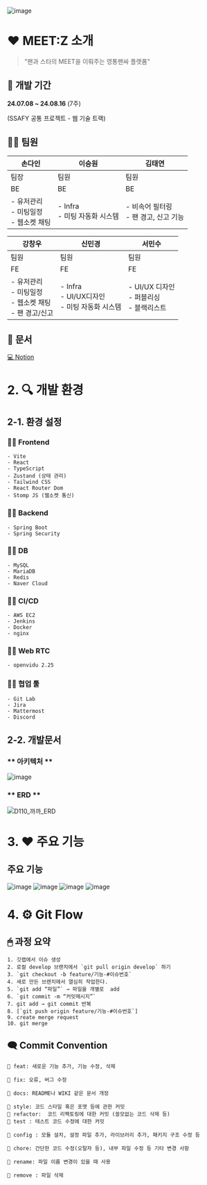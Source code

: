 ![image](/docs/main.jpg)
# ❤ MEET:Z 소개
> "팬과 스타의 MEET을 이뤄주는 영통팬싸 플랫폼"

## 📅 개발 기간
**24.07.08 ~ 24.08.16** (7주)

(SSAFY 공통 프로젝트 - 웹 기술 트랙)

## 👨‍💻 팀원

| 손다인 | 이승원 | 김태연 |
| -------- | -------- | -------- | 
| 팀장 | 팀원 | 팀원 |
| BE | BE | BE | FE | FE | FE |
| - 유저관리<br>- 미팅일정<br>- 웹소켓 채팅<br> | - Infra<br>- 미팅 자동화 시스템   | - 비속어 필터링<br>- 팬 경고, 신고 기능 |

| 강창우 | 신민경 | 서민수 |
| -------- | -------- | -------- |
| 팀원 | 팀원 | 팀원 |
|  FE | FE | FE |
|- 유저관리<br>- 미팅일정<br>- 웹소켓 채팅<br>- 팬 경고/신고<br> |- Infra<br> - UI/UX디자인<br> - 미팅 자동화 시스템<br>  | - UI/UX 디자인<br>- 퍼블리싱<br>- 블랙리스트 |

## 📃 문서
[💻 Notion](https://www.notion.so/di-son/MEET-Z-1cc0d67f068149d78a452fa593e4b4b5)

# 2. 🔍 개발 환경

## 2-1. 환경 설정

  ### 👨‍💻 **Frontend**
  
    - Vite
    - React
    - TypeScript
    - Zustand (상태 관리)
    - Tailwind CSS
    - React Router Dom
    - Stomp JS (웹소켓 통신)

  ### 👨‍💻 **Backend**

    - Spring Boot
    - Spring Security

  ### 👨‍💻 **DB**

    - MySQL
    - MariaDB
    - Redis
    - Naver Cloud

  ### 👨‍💻 **CI/CD**
  
    - AWS EC2
    - Jenkins
    - Docker
    - nginx
    
  ### 👨‍💻 **Web RTC**

    - openvidu 2.25

  ### 👨‍💻 **협업 툴**

    - Git Lab
    - Jira
    - Mattermost
    - Discord

## 2-2. 개발문서
  ### ** 아키텍처 **
  ![image](/meetz-back/meetz/src/main/resources/Architecture.png)

  ### ** ERD **
  ![D110_까까_ERD](/meetz-back/meetz/src/main/resources/ERD-image.png)


# 3. ❤ 주요 기능

## 주요 기능

![image](/docs/meetz_0.gif)
![image](/docs/meetz_1.gif)
![image](/docs/meetz_2.gif)
![image](/docs/meetz_3.gif)

# 4. ⚙ Git Flow

## 🖱 과정 요약

    1. 깃랩에서 이슈 생성
    2. 로컬 develop 브랜치에서 `git pull origin develop` 하기
    3. `git checkout -b feature/기능-#이슈번호`
    4. 새로 만든 브랜치에서 열심히 작업한다.
    5. `git add “파일”` → 파일을 개별로  add 
    6. `git commit -m “커밋메시지”`
    7. git add → git commit 반복
    8. [`git push origin feature/기능-#이슈번호`]
    9. create merge request
    10. git merge

## 🗨 Commit Convention

    📌 feat: 새로운 기능 추가, 기능 수정, 삭제
    
    📌 fix: 오류, 버그 수정
    
    📌 docs: README나 WIKI 같은 문서 개정
    
    📌 style: 코드 스타일 혹은 포맷 등에 관한 커밋
    📌 refactor:  코드 리팩토링에 대한 커밋 (쓸모없는 코드 삭제 등)
    📌 test : 테스트 코드 수정에 대한 커밋
    
    📌 config : 모듈 설치, 설정 파일 추가, 라이브러리 추가, 패키지 구조 수정 등
    
    📌 chore: 간단한 코드 수정(오탈자 등), 내부 파일 수정 등 기타 변경 사항
    
    📌 rename: 파일 이름 변경이 있을 때 사용
    
    📌 remove : 파일 삭제
